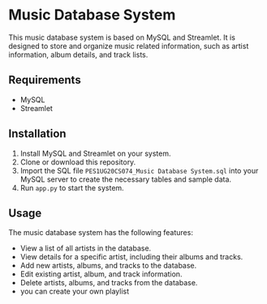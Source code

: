 Music Database System
=====================

This music database system is based on MySQL and Streamlet. It is designed to store and organize music related information, such as artist information, album details, and track lists.

Requirements
------------

-   MySQL
-   Streamlet

Installation
------------

1.  Install MySQL and Streamlet on your system.
2.  Clone or download this repository.
3.  Import the SQL file `PES1UG20CS074_Music Database System.sql` into your MySQL server to create the necessary tables and sample data.
4.  Run `app.py` to start the system.

Usage
-----

The music database system has the following features:

-   View a list of all artists in the database.
-   View details for a specific artist, including their albums and tracks.
-   Add new artists, albums, and tracks to the database.
-   Edit existing artist, album, and track information.
-   Delete artists, albums, and tracks from the database.
-   you can create your own playlist



